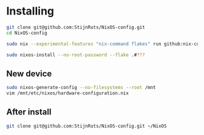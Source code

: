 # Installing

```bash
git clone git@github.com:StijnRuts/NixOS-config.git
cd NixOS-config

sudo nix --experimental-features "nix-command flakes" run github:nix-community/disko/latest -- --mode disko ./disko/???.nix

sudo nixos-install --no-root-password --flake .#???
```

## New device

```bash
sudo nixos-generate-config --no-filesystems --root /mnt
vim /mnt/etc/nixos/hardware-configuration.nix
```

## After install

```bash
git clone git@github.com:StijnRuts/NixOS-config.git ~/NixOS
```

